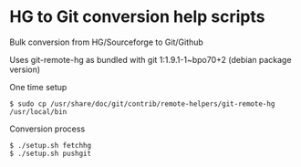HG to Git conversion help scripts
=================================

Bulk conversion from HG/Sourceforge to Git/Github

Uses git-remote-hg as bundled with git 1:1.9.1-1~bpo70+2 (debian package version)

One time setup

    $ sudo cp /usr/share/doc/git/contrib/remote-helpers/git-remote-hg /usr/local/bin

Conversion process

    $ ./setup.sh fetchhg
    $ ./setup.sh pushgit
